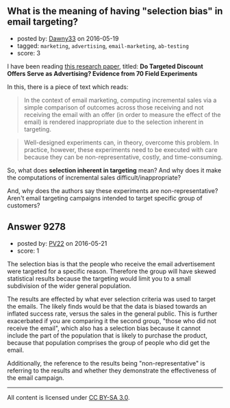 ## What is the meaning of having "selection bias" in email targeting?

- posted by: [Dawny33](https://stackexchange.com/users/6444670/dawny33) on 2016-05-19
- tagged: `marketing`, `advertising`, `email-marketing`, `ab-testing`
- score: 3

I have been reading [this research paper][1], titled: **Do Targeted Discount Offers Serve as Advertising? Evidence from 70 Field Experiments**

In this, there is a piece of text which reads:

> In the context of email marketing, computing incremental sales via a
> simple comparison of outcomes across those receiving and not receiving
> the email with an offer (in order to measure the effect of the email) is rendered
> inappropriate due to the selection inherent in targeting.

> Well-designed experiments can, in theory, overcome this problem. In
> practice, however, these experiments need to be executed with care
> because they can be non-representative, costly, and time-consuming.

So, what does **selection inherent in targeting** mean? And why does it make the computations of incremental sales difficult/inappropriate?

And, why does the authors say these experiments are non-representative? Aren't email targeting campaigns intended to target specific group of customers?



  [1]: http://papers.ssrn.com/sol3/papers.cfm?abstract_id=2530290


## Answer 9278

- posted by: [PV22](https://stackexchange.com/users/8264469/pv22) on 2016-05-21
- score: 1

The selection bias is that the people who receive the email advertisement were targeted for a specific reason. Therefore the group will have skewed statistical results because the targeting would limit you to a small subdivision of the wider general population. 

The results are effected by what ever selection criteria was used to target the emails. The likely finds would be that the data is biased towards an inflated success rate, versus the sales in the general public. This is further exacerbated if you are comparing it the second group, "those who did not receive the email", which also has a selection bias because it cannot include the part of the population that is likely to purchase the product, because that population comprises the group of people who did get the email.

Additionally, the reference to the results being "non-representative" is referring to the results and whether they demonstrate the effectiveness of the email campaign.



---

All content is licensed under [CC BY-SA 3.0](https://creativecommons.org/licenses/by-sa/3.0/).
